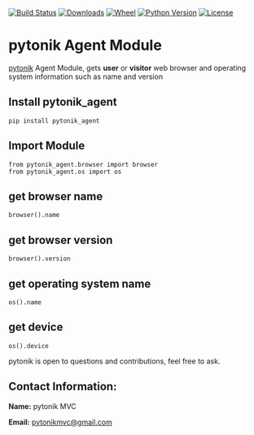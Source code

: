 [![Build Status](https://img.shields.io/pypi/v/pytonik_agent)](https://pypi.python.org/pypi/pytonik_agent)
[![Downloads](https://img.shields.io/pypi/dm/pytonik_agent)](https://pypi.python.org/pypi/pytonik_agent/)
[![Wheel](https://img.shields.io/pypi/wheel/pytonik_agent.svg)](https://pypi.python.org/pypi/pytonik_agent)
[![Python Version](https://img.shields.io/pypi/pyversions/pytonik_agent)](https://pypi.python.org/pypi/pytonik-agent)
[![License](https://img.shields.io/pypi/l/pytonik_agent)](https://pypi.python.org/pypi/pytonik_agent)

# pytonik Agent Module
[pytonik](https://pypi.python.org/pypi/pytonik) Agent Module, gets **user** or **visitor** web browser and operating system information such as name and version

## Install pytonik_agent
```
pip install pytonik_agent

```

## Import Module
```
from pytonik_agent.browser import browser
from pytonik_agent.os import os
```
## get browser name

```
browser().name
```
## get browser version

```
browser().version
```
## get operating system name

```
os().name
```

## get device

```
os().device
```

pytonik is open to questions and contributions, feel free to ask.

## Contact Information:

**Name:**  pytonik MVC

**Email:** pytonikmvc@gmail.com
